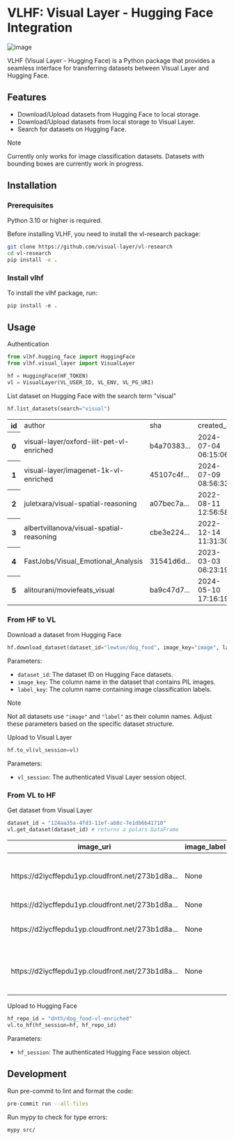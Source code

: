 # VLHF: Visual Layer - Hugging Face Integration

![image](assets/vlhf.jpg)

VLHF (Visual Layer - Hugging Face) is a Python package that provides a seamless interface for transferring datasets between Visual Layer and Hugging Face.

## Features

- Download/Upload datasets from Hugging Face to local storage.
- Download/Upload datasets from local storage to Visual Layer.
- Search for datasets on Hugging Face.

> [!NOTE] 
> Currently only works for image classification datasets. Datasets with bounding boxes are currently work in progress.


## Installation

### Prerequisites
Python 3.10 or higher is required.

Before installing VLHF, you need to install the vl-research package:

```bash
git clone https://github.com/visual-layer/vl-research
cd vl-research
pip install -e .
```

### Install vlhf
To install the vlhf package, run:

```
pip install -e .
```

## Usage

Authentication

```python
from vlhf.hugging_face import HuggingFace
from vlhf.visual_layer import VisualLayer

hf = HuggingFace(HF_TOKEN)
vl = VisualLayer(VL_USER_ID, VL_ENV, VL_PG_URI)
```
List dataset on Hugging Face with the search term "visual"

```python
hf.list_datasets(search="visual")
```

<table>
    <tr>
        <th>id</th>
        <td>author</td>
        <td>sha</td>
        <td>created_at</td>
        <td>private</td>
        <td>downloads</td>
        <td>likes</td>
        <td>tags</td>
    </tr>
    <tr>
        <th>0</th>
        <td>visual-layer/oxford-iiit-pet-vl-enriched</td>
        <td>b4a70383...</td>
        <td>2024-07-04 06:15:06</td>
        <td>False</td>
        <td>290</td>
        <td>4</td>
        <td>task_categories:image-classification, task_cat...</td>
    </tr>
    <tr>
        <th>1</th>
        <td>visual-layer/imagenet-1k-vl-enriched</td>
        <td>45107c4f...</td>
        <td>2024-07-09 08:56:33</td>
        <td>False</td>
        <td>393</td>
        <td>6</td>
        <td>task_categories:object-detection, task_categor...</td>
    </tr>
    <tr>
        <th>2</th>
        <td>juletxara/visual-spatial-reasoning</td>
        <td>a07bec7a...</td>
        <td>2022-08-11 12:56:58</td>
        <td>False</td>
        <td>6</td>
        <td>4</td>
        <td>task_categories:image-classification, annotati...</td>
    </tr>
    <tr>
        <th>3</th>
        <td>albertvillanova/visual-spatial-reasoning</td>
        <td>cbe3e224...</td>
        <td>2022-12-14 11:31:30</td>
        <td>False</td>
        <td>0</td>
        <td>4</td>
        <td>task_categories:image-classification, annotati...</td>
    </tr>
    <tr>
        <th>4</th>
        <td>FastJobs/Visual_Emotional_Analysis</td>
        <td>31541d6d...</td>
        <td>2023-03-03 06:23:19</td>
        <td>False</td>
        <td>272</td>
        <td>10</td>
        <td>task_categories:image-classification, language...</td>
    </tr>
    <tr>
        <th>5</th>
        <td>alitourani/moviefeats_visual</td>
        <td>ba9c47d7...</td>
        <td>2024-05-10 17:16:19</td>
        <td>False</td>
        <td>0</td>
        <td>1</td>
        <td>task_categories:feature-extraction, task_categ...</td>
    </tr>
</table>

### From HF to VL

Download a dataset from Hugging Face

```python
hf.download_dataset(dataset_id="lewtun/dog_food", image_key="image", label_key="label")
```
Parameters:
+ `dataset_id`: The dataset ID on Hugging Face datasets.
+ `image_key`: The column name in the dataset that contains PIL images.
+ `label_key`: The column name containing image classification labels.


> [!NOTE]  
> Not all datasets use `"image"` and `"label"` as their column names. Adjust these parameters based on the specific dataset structure.

Upload to Visual Layer

```python
hf.to_vl(vl_session=vl)
```

Parameters:
+ `vl_session`: The authenticated Visual Layer session object.


### From VL to HF
Get dataset from Visual Layer

```python
dataset_id = "124aa35a-4fd3-11ef-ab8c-7e1db6b41710"
vl.get_dataset(dataset_id) # returns a polars DataFrame
```

<table>
  <thead>
    <tr>
      <th>image_uri</th>
      <th>image_label</th>
      <th>image_issues</th>
      <th>object_labels</th>
    </tr>
  </thead>
  <tbody>
    <tr>
      <td>https://d2iycffepdu1yp.cloudfront.net/273b1d8a...</td>
      <td>None</td>
      <td>None</td>
      <td>[{'label': 'enemy', 'bbox': [147, 201, 33, 111...</td>
    </tr>
    <tr>
      <td>https://d2iycffepdu1yp.cloudfront.net/273b1d8a...</td>
      <td>None</td>
      <td>None</td>
      <td>None</td>
    </tr>
    <tr>
      <td>https://d2iycffepdu1yp.cloudfront.net/273b1d8a...</td>
      <td>None</td>
      <td>None</td>
      <td>[{'label': 'teammate', 'bbox': [144, 149, 11, ...</td>
    </tr>
    <tr>
      <td>https://d2iycffepdu1yp.cloudfront.net/273b1d8a...</td>
      <td>None</td>
      <td>None</td>
      <td>[{'label': 'planted spike', 'bbox': [174, 149,...</td>
    </tr>
  </tbody>
</table>

Upload to Hugging Face

```python
hf_repo_id = "dnth/dog_food-vl-enriched"
vl.to_hf(hf_session=hf, hf_repo_id)
```

Parameters:
+ `hf_session`: The authenticated Hugging Face session object.


## Development

Run pre-commit to lint and format the code:

```bash
pre-commit run --all-files
```

Run mypy to check for type errors:

```bash
mypy src/
```